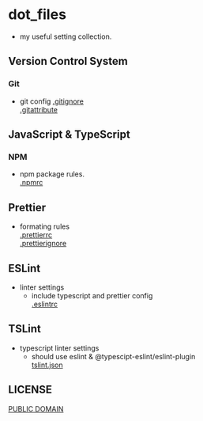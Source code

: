 dot_files
====
- my useful setting collection.

## Version Control System
### Git
- git config
[.gitignore](./.gitignore)    
[.gitattribute](./)  
  
## JavaScript & TypeScript 
### NPM
- npm package rules.  
[.npmrc](./.npmrc)  
  
## Prettier
- formating rules  
[.prettierrc](./.prettierrc)  
[.prettierignore](./.prettierignore)

## ESLint
- linter settings  
  - include typescript and prettier config  
[.eslintrc](./.eslintrc)  
  
## TSLint
- typescript linter settings  
   - should use eslint & @typescipt-eslint/eslint-plugin  
[tslint.json](./tslint.json)  
  
## LICENSE
[PUBLIC DOMAIN](LICENSE)  
